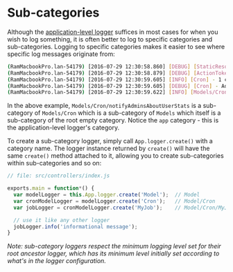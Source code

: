 # Sub-categories

Although the [application-level logger](HowToUse.md) suffices in most cases for 
when you wish to log something, it is often better to log to specific categories 
and sub-categories. Logging to specific categories makes it easier to see where specific 
log messages originate from:

```bash
(RamMacbookPro.lan-54179) [2016-07-29 12:30:58.860] [DEBUG] [StaticResources] - Copy /var/folders/4v/br6x6mlx113235v1lz39nwfc0000gn/T/waigo-app -> /Users/ram/dev/js/waigo-framework/waigo/public/_gen
(RamMacbookPro.lan-54179) [2016-07-29 12:30:58.879] [DEBUG] [ActionTokens] - encryption key (RamMacbookPro.lan-54179) [2016-07-29 12:30:59.603] [DEBUG] [app] - Running startup step: cron
(RamMacbookPro.lan-54179) [2016-07-29 12:30:59.605] [INFO] [Cron] - 1 cron tasks found
(RamMacbookPro.lan-54179) [2016-07-29 12:30:59.605] [DEBUG] [Cron] - Adding cron task: notifyAdminsAboutUserStats
(RamMacbookPro.lan-54179) [2016-07-29 12:30:59.622] [INFO] [Models/Cron/notifyAdminsAboutUserStats] - Setting up cron schedule 0 0 3 * * 1
``` 

In the above example, `Models/Cron/notifyAdminsAboutUserStats` is a sub-category 
of `Models/Cron` which is a sub-category of `Models` which itself is a sub-category 
of the root empty category. Notice the `app` category - this is the application-level 
logger's category.

To create a sub-category logger, simply call `App.logger.create()` with a 
category name. The logger instance returned by `create()` will have the same `create()` 
method attached to it, allowing you to create sub-categories within sub-categories and 
so on:

```javascript
// file: src/controllers/index.js

exports.main = function*() {
  var modelLogger = this.App.logger.create('Model');  // Model
  var cronModelLogger = modelLogger.create('Cron');   // Model/Cron
  var jobLogger = cronModelLogger.create('MyJob');    // Model/Cron/MyJob

  // use it like any other logger
  jobLogger.info('informational message');
}
```

_Note: sub-category loggers respect the minimum logging level set for their root 
ancestor logger, which has its minimum level initially set according to what's in 
the logger configuration._
